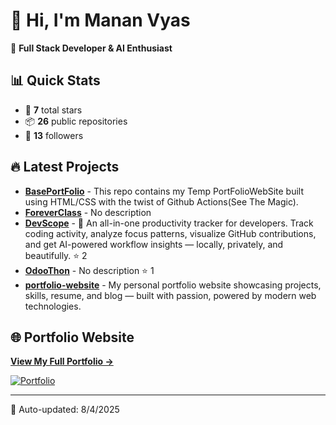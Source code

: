 # 👋 Hi, I'm Manan Vyas

🚀 **Full Stack Developer & AI Enthusiast**

## 📊 Quick Stats
- 🌟 **7** total stars
- 📦 **26** public repositories  
- 👥 **13** followers

## 🔥 Latest Projects

- **[BasePortFolio](https://github.com/MananVyas01/BasePortFolio)** - This repo contains my Temp PortFolioWebSite built using HTML/CSS with the twist of Github Actions(See The Magic). 
- **[ForeverClass](https://github.com/MananVyas01/ForeverClass)** - No description 
- **[DevScope](https://github.com/MananVyas01/DevScope)** - 🚀 An all-in-one productivity tracker for developers. Track coding activity, analyze focus patterns, visualize GitHub contributions, and get AI-powered workflow insights — locally, privately, and beautifully. ⭐ 2
- **[OdooThon](https://github.com/MananVyas01/OdooThon)** - No description ⭐ 1
- **[portfolio-website](https://github.com/MananVyas01/portfolio-website)** - My personal portfolio website showcasing projects, skills, resume, and blog — built with passion, powered by modern web technologies. 

## 🌐 Portfolio Website

**[View My Full Portfolio →](https://mananyvas01.github.io/BasePortFolio/)**

[![Portfolio](https://img.shields.io/badge/Portfolio-Live-brightgreen?style=for-the-badge&logo=github)](https://mananvyas01.github.io/BasePortFolio/)

---

📅 Auto-updated: 8/4/2025
